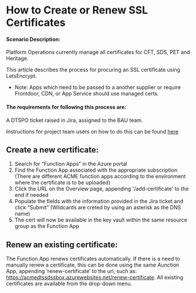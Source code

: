  # How to Create or Renew SSL Certificates

#### Scenario Description:
Platform Operations currently manage all certificates for CFT, SDS, PET and Heritage.

This article describes the process for procuring an SSL certificate using LetsEncrypt.

* Note: Apps which need to be passed to a another supplier or require Frontdoor, CDN, or App Service should use managed certs.
#### The requirements for following this process are:
A DTSPO ticket raised in Jira, assigned to the BAU team. 

Instructions for project team users on how to do this can be found [here](http://localhost:4567/information-security/certificate-automation.html#tls-certificates)

## Create a new certificate:

1.	Search for “Function Apps” in the Azure portal
2.	Find the Function App associated with the appropriate subscription (There are different ACME function apps according to the environment where the certificate is to be uploaded)
3.	Click the URL on the Overview page, appending '/add-certificate' to the end if needed
4.	Populate the fields with the information provided in the Jira ticket and click “Submit” (Wildcards are creted by using an asterisk as the DNS name)
5.	The cert will now be available in the key vault within the same resource group as the Function App

## Renew an existing certificate: 
The Function App renews certificates automatically. If there is a need to manually renew a certificate, this can be done using the same Aunction App, appending ‘renew-certificate’ to the url, such as:
https://acmedtssdssbox.azurewebsites.net/renew-certificate. All existing certificates are available from the drop-down menu.

